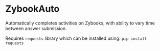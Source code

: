 # ZybookAuto
Automatically completes activities on Zybooks, with ability to vary time between answer submission.

Requires `requests` library which can be installed using:
`pip install requests`
